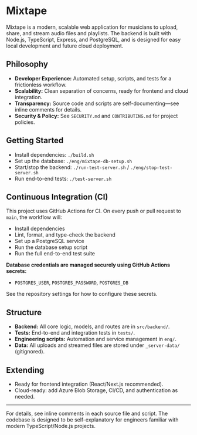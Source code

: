# Mixtape

Mixtape is a modern, scalable web application for musicians to upload, share, and stream audio files and playlists. The backend is built with Node.js, TypeScript, Express, and PostgreSQL, and is designed for easy local development and future cloud deployment.

## Philosophy
- **Developer Experience:** Automated setup, scripts, and tests for a frictionless workflow.
- **Scalability:** Clean separation of concerns, ready for frontend and cloud integration.
- **Transparency:** Source code and scripts are self-documenting—see inline comments for details.
- **Security & Policy:** See `SECURITY.md` and `CONTRIBUTING.md` for project policies.

## Getting Started
- Install dependencies: `./build.sh`
- Set up the database: `./eng/mixtape-db-setup.sh`
- Start/stop the backend: `./run-test-server.sh` / `./eng/stop-test-server.sh`
- Run end-to-end tests: `./test-server.sh`

## Continuous Integration (CI)
This project uses GitHub Actions for CI. On every push or pull request to `main`, the workflow will:
- Install dependencies
- Lint, format, and type-check the backend
- Set up a PostgreSQL service
- Run the database setup script
- Run the full end-to-end test suite

**Database credentials are managed securely using GitHub Actions secrets:**
- `POSTGRES_USER`, `POSTGRES_PASSWORD`, `POSTGRES_DB`

See the repository settings for how to configure these secrets.

## Structure
- **Backend:** All core logic, models, and routes are in `src/backend/`.
- **Tests:** End-to-end and integration tests in `tests/`.
- **Engineering scripts:** Automation and service management in `eng/`.
- **Data:** All uploads and streamed files are stored under `_server-data/` (gitignored).

## Extending
- Ready for frontend integration (React/Next.js recommended).
- Cloud-ready: add Azure Blob Storage, CI/CD, and authentication as needed.

---
For details, see inline comments in each source file and script. The codebase is designed to be self-explanatory for engineers familiar with modern TypeScript/Node.js projects.
